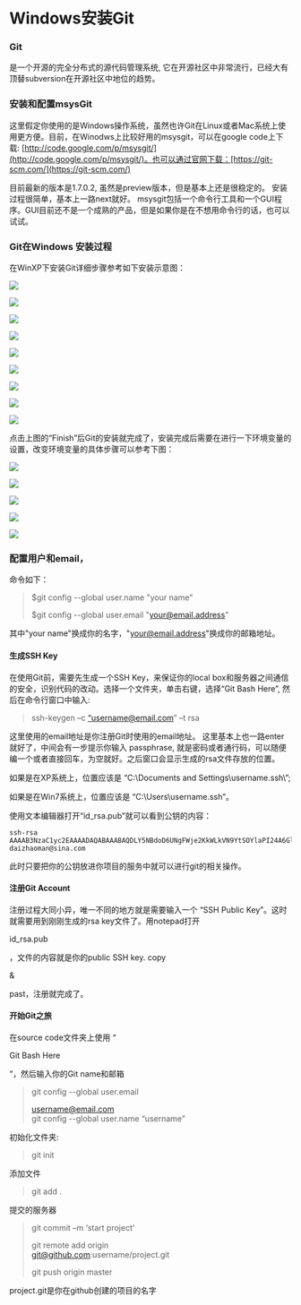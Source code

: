 # Windows安装Git

### 

### Git

是一个开源的完全分布式的源代码管理系统, 它在开源社区中非常流行，已经大有顶替subversion在开源社区中地位的趋势。

### 安装和配置msysGit

这里假定你使用的是Windows操作系统，虽然也许Git在Linux或者Mac系统上使用更方便。目前，在Winodws上比较好用的msysgit，可以在google code上下载: [http://code.google.com/p/msysgit/](http://code.google.com/p/msysgit/)。也可以通过官网下载：[https://git-scm.com/](https://git-scm.com/)

目前最新的版本是1.7.0.2, 虽然是preview版本，但是基本上还是很稳定的。 安装过程很简单，基本上一路next就好。 msysgit包括一个命令行工具和一个GUI程序。GUI目前还不是一个成熟的产品，但是如果你是在不想用命令行的话，也可以试试。

### Git在Windows 安装过程

在WinXP下安装Git详细步骤参考如下安装示意图：

![](file:///C:/Users/tony/AppData/Local/Temp/enhtmlclip/Image%281%29.png)

![](file:///C:/Users/tony/AppData/Local/Temp/enhtmlclip/Image%282%29.png)

![](file:///C:/Users/tony/AppData/Local/Temp/enhtmlclip/Image%283%29.png)

![](file:///C:/Users/tony/AppData/Local/Temp/enhtmlclip/Image%284%29.png)

![](file:///C:/Users/tony/AppData/Local/Temp/enhtmlclip/Image%285%29.png)

![](file:///C:/Users/tony/AppData/Local/Temp/enhtmlclip/Image%286%29.png)

![](file:///C:/Users/tony/AppData/Local/Temp/enhtmlclip/Image%287%29.png)

![](file:///C:/Users/tony/AppData/Local/Temp/enhtmlclip/Image%288%29.png)

![](file:///C:/Users/tony/AppData/Local/Temp/enhtmlclip/Image%289%29.png)

点击上图的“Finish”后Git的安装就完成了，安装完成后需要在进行一下环境变量的设置，改变环境变量的具体步骤可以参考下图：

![](file:///C:/Users/tony/AppData/Local/Temp/enhtmlclip/Image%2810%29.png)

![](file:///C:/Users/tony/AppData/Local/Temp/enhtmlclip/Image%2811%29.png)

![](file:///C:/Users/tony/AppData/Local/Temp/enhtmlclip/Image%2812%29.png)

![](file:///C:/Users/tony/AppData/Local/Temp/enhtmlclip/Image%2813%29.png)

![](file:///C:/Users/tony/AppData/Local/Temp/enhtmlclip/Image%2814%29.png)

#### 

### 配置用户和email，

命令如下：

> $git config --global user.name "your name"
>
> $git config --global user.email "your@email.address"

其中"your name"换成你的名字，"your@email.address"换成你的邮箱地址。

#### 生成SSH Key

在使用Git前，需要先生成一个SSH Key，来保证你的local box和服务器之间通信的安全，识别代码的改动。选择一个文件夹，单击右键，选择“Git Bash Here”, 然后在命令行窗口中输入:

> ssh-keygen –c [“username@email.com](mailto:“username@email.com)” –t rsa

这里使用的email地址是你注册Git时使用的email地址。 这里基本上也一路enter就好了，中间会有一步提示你输入 passphrase, 就是密码或者通行码，可以随便编一个或者直接回车，为空就好。之后窗口会显示生成的rsa文件存放的位置。

如果是在XP系统上，位置应该是 “C:\Documents and Settings\username.ssh\”;

如果是在Win7系统上，位置应该是  “C:\Users\username.ssh”。

使用文本编辑器打开“id\_rsa.pub”就可以看到公钥的内容：

```
ssh-rsa AAAAB3NzaC1yc2EAAAADAQABAAABAQDLY5NBdoD6UNgFWje2KkWLkVN9YtSOYlaPI24A6GlDaH70Aaf1XPkhiUsEHXgE9gJtCFBz0yBS9SoZ8G62wOm4g2NSqubYQVIsRamzJXRsWmmFJxPzQXEjj2NQCs/oIMsYTZmE3ad9+zikDmXQUolL812FdiRWxkbG/nGMbN3DD1Lhhd0FTnGon/XX+BL3BuecAhEhGQZYSJaLkFR9S9iOgpnj+w99ArZVPspkj6GoRsfN55gm0eBagokk5FxUByCK1AFWIJZucFhBLqWUQv9orzrXEuI9x3Ek2mCz/Kr6QKAks2GS5k1bqTopj393qlIdA9o+S8NTCbXVpLCB0h8r daizhaoman@sina.com
```

此时只要把你的公钥放进你项目的服务中就可以进行git的相关操作。

#### 注册Git Account

注册过程大同小异，唯一不同的地方就是需要输入一个 “SSH Public Key”。这时就需要用到刚刚生成的rsa key文件了。用notepad打开

id\_rsa.pub

，文件的内容就是你的public SSH key.  copy

&

past，注册就完成了。

#### 开始Git之旅

在source code文件夹上使用  “

Git Bash Here

”，然后输入你的Git name和邮箱

> git config --global user.email
>
> [username@email.com](mailto:username@email.com)  
> git config --global user.name “username”

初始化文件夹:

> git init

添加文件

> git add .

提交的服务器

> git commit –m ‘start project’
>
> git remote add origin  
> git@github.com:username/project.git
>
> git push origin master

project.git是你在github创建的项目的名字

